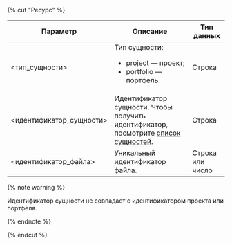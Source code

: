 {% cut "Ресурс" %}

Параметр | Описание | Тип данных
-------- | -------- | ----------
\<тип_сущности> |Тип сущности:<ul><li>project — проект;</li><li>portfolio — портфель.</li></ul>| Строка
\<идентификатор_сущности> | Идентификатор сущности. Чтобы получить идентификатор, посмотрите [список сущностей](../../../tracker/concepts/entities/search-entities.md). | Строка
\<идентификатор_файла\> | Уникальный идентификатор файла. | Строка или число

{% note warning %}

Идентификатор сущности не совпадает с идентификатором проекта или портфеля.

{% endnote %}

{% endcut %}
